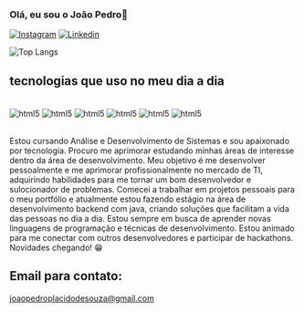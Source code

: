 
### Olá, eu sou o João Pedro👋

[![Instagram](https://img.shields.io/badge/Instagram-E4405F?style=for-the-badge&logo=instagram&logoColor=white)](https://www.instagram.com/jp_placido/)
[![Linkedin](https://img.shields.io/badge/LinkedIn-0077B5?style=for-the-badge&logo=linkedin&logoColor=white)](https://www.linkedin.com/in/joao-pedro-placido-de-souza-43953928a/)

![Top Langs](https://github-readme-stats.vercel.app/api/top-langs/?username=placido019&hide_progress=true)

## tecnologias que uso no meu dia a dia

<div style="display: inline_block"><br/>
 <img align="center" alt="html5" src="https://img.shields.io/badge/C%23-239120?style=for-the-badge&logo=c-sharp&logoColor=white" />
  <img align="center" alt="html5" src="https://img.shields.io/badge/.NET-5C2D91?style=for-the-badge&logo=.net&logoColor=white" />
  <img align="center" alt="html5" src="https://img.shields.io/badge/JavaScript-F7DF1E?style=for-the-badge&logo=javascript&logoColor=black" />
  <img align="center" alt="html5" src="https://img.shields.io/badge/HTML5-E34F26?style=for-the-badge&logo=html5&logoColor=white" />
    <img align="center" alt="html5" src="https://img.shields.io/badge/CSS3-1572B6?style=for-the-badge&logo=css3&logoColor=white" />
  <img align="center" alt="html5" src="https://img.shields.io/badge/MySQL-00000F?style=for-the-badge&logo=mysql&logoColor=white" />
</div><br/>

Estou cursando Análise e Desenvolvimento de Sistemas e sou apaixonado por tecnologia. Procuro me aprimorar estudando minhas áreas de interesse dentro da área de desenvolvimento. Meu objetivo é me desenvolver pessoalmente e me aprimorar profissionalmente no mercado de TI, adquirindo habilidades para me tornar um bom desenvolvedor e sulocionador de problemas. Comecei a trabalhar em projetos pessoais para o meu portfólio e atualmente estou fazendo estágio na área de desenvolvimento backend com java, criando soluções que facilitam a vida das pessoas no dia a dia. Estou sempre em busca de aprender novas linguagens de programação e técnicas de desenvolvimento. Estou animado para me conectar com outros desenvolvedores e participar de hackathons. Novidades chegando! 😁

## Email para contato:
joaopedroplacidodesouza@gmail.com

